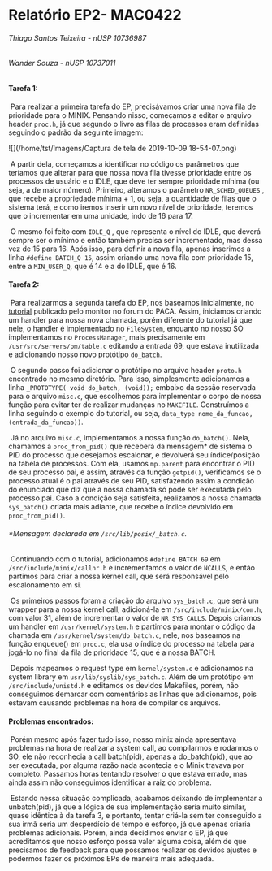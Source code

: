 # Relatório EP2- MAC0422

###### Thiago Santos Teixeira - nUSP 10736987

###### Wander Souza - nUSP 10737011

#### Tarefa 1:

​	Para realizar a primeira tarefa do EP, precisávamos criar uma nova fila de prioridade para o MINIX. Pensando nisso, começamos a editar o arquivo header `proc.h`, já que segundo o livro as filas de processos eram definidas seguindo o padrão da seguinte imagem:

![](/home/tst/Imagens/Captura de tela de 2019-10-09 18-54-07.png)

​	A partir dela, começamos a identificar no código os parâmetros que teríamos que alterar para que nossa nova fila tivesse prioridade entre os processos de usuário e o IDLE, que deve ter sempre prioridade mínima (ou seja, a de maior número). Primeiro, alteramos o parâmetro `NR_SCHED_QUEUES` , que recebe a propriedade mínima + 1, ou seja, a quantidade de filas que o sistema terá, e como iremos inserir um novo nível de prioridade, teremos que o incrementar em uma unidade, indo de 16 para 17.

​	O mesmo foi feito com `IDLE_Q` , que representa o nível do IDLE, que deverá sempre ser o mínimo e então também precisa ser incrementado, mas dessa vez de 15 para 16. Após isso, para definir a nova fila, apenas inserimos a linha `#define BATCH_Q 15`, assim criando uma nova fila com prioridade 15, entre a `MIN_USER_Q`, que é 14 e a do IDLE, que é 16.

#### 

#### Tarefa 2:

​	Para realizarmos a segunda tarefa do EP, nos baseamos inicialmente, no [tutorial](http://www.cis.syr.edu/~wedu/seed/Documentation/Minix3/How_to_add_system_call.pdf) publicado pelo monitor no forum do PACA. Assim, iniciamos criando um handler para nossa nova chamada, porém diferente do tutorial já que nele, o handler é implementado no `FileSystem`, enquanto no nosso SO implementamos no `ProcessManager`, mais precisamente em `/usr/src/servers/pm/table.c` editando a entrada 69, que estava inutilizada e adicionando nosso novo protótipo `do_batch`.

​	O segundo passo foi adicionar o protótipo no arquivo header `proto.h` encontrado no mesmo diretório. Para isso, simplesmente adicionamos a linha `_PROTOTYPE( void do_batch, (void));` embaixo da sessão reservada para o arquivo `misc.c`, que escolhemos para implementar o corpo de nossa função para evitar ter de realizar mudanças no `MAKEFILE`. Construímos a linha seguindo o exemplo do tutorial, ou seja, `data_type nome_da_funcao, (entrada_da_funcao))`.

​	Já no arquivo `misc.c`, implementamos a nossa função `do_batch()`. Nela, chamamos a `proc_from_pid()` que receberá da mensagem* de sistema o PID do processo que desejamos escalonar, e devolverá seu índice/posição na tabela de processos. Com ela, usamos `mp.parent` para encontrar o PID de seu processo pai, e assim, através da função `getpid()`, verificamos se o processo atual é o pai através de seu PID, satisfazendo assim a condição do enunciado que diz que a nossa chamada só pode ser executada pelo processo pai. Caso a condição seja satisfeita, realizamos a nossa chamada `sys_batch()` criada mais adiante, que recebe o índice devolvido em `proc_from_pid()`.

###### 	*Mensagem declarada em `/src/lib/posix/_batch.c`. 

​	Continuando com o tutorial, adicionamos `#define BATCH 69` em `/src/include/minix/callnr.h` e incrementamos o valor de `NCALLS`, e então partimos para criar a nossa kernel call, que será responsável pelo escalonamento em si. 

​	Os primeiros passos foram a criação do arquivo `sys_batch.c`, que será um wrapper para a nossa kernel call, adicioná-la em `/src/include/minix/com.h`, com valor 31, além de incrementar o valor de `NR_SYS_CALLS`. Depois criamos um handler em `/usr/kernel/system.h` e partimos para montar o código da chamada em `/usr/kernel/system/do_batch.c`, nele, nos baseamos na função enqueue() em `proc.c`, ela usa o índice do processo na tabela para jogá-lo no final da fila de prioridade 15, que é a nossa BATCH.

​	Depois mapeamos o request type em `kernel/system.c` e adicionamos na system library em `usr/lib/syslib/sys_batch.c`. Além de um protótipo em `/src/include/unistd.h` e editamos os devidos Makefiles, porém, não conseguimos demarcar com comentários as linhas que adicionamos, pois estavam causando problemas na hora de compilar os arquivos.

#### Problemas encontrados:	

​	Porém mesmo após fazer tudo isso, nosso minix ainda apresentava problemas na hora de realizar a system call, ao compilarmos e rodarmos o SO, ele não reconhecia a call batch(pid), apenas a do_batch(pid), que ao ser executada, por alguma razão nada acontecia e o Minix travava por completo. Passamos horas tentando resolver o que estava errado, mas ainda assim não conseguimos identificar a raiz do problema. 

​	Estando nessa situação complicada, acabamos deixando de implementar a unbatch(pid), já que a lógica de sua implementação seria muito similar, quase idêntica à da tarefa 3, e portanto, tentar criá-la sem ter conseguido a sua irmã seria um desperdício de tempo e esforço, já que apenas criaria problemas adicionais. Porém, ainda decidimos enviar o EP, já que acreditamos que nosso esforço possa valer alguma coisa, além de que precisamos de feedback para que possamos realizar os devidos ajustes e podermos fazer os próximos EPs de maneira mais adequada.

